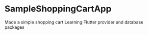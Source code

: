 # SampleShoppingCartApp
Made a simple shopping cart 
Learning Flutter provider and database packages

